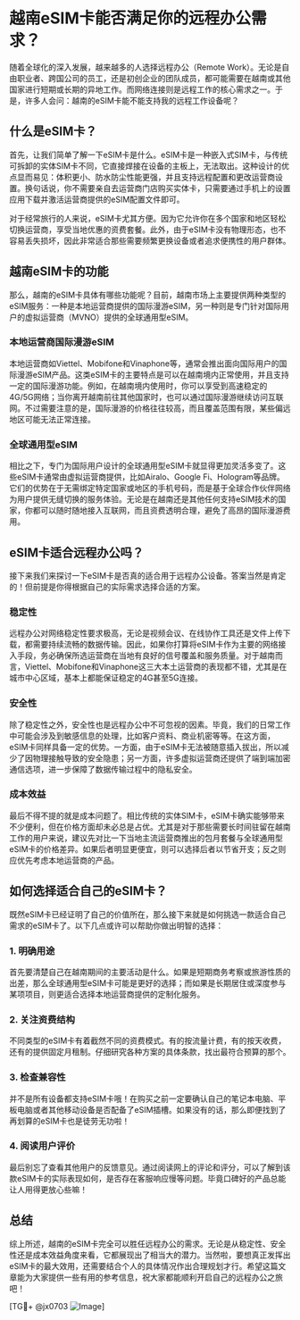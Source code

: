 # 越南eSIM卡能否满足你的远程办公需求？

随着全球化的深入发展，越来越多的人选择远程办公（Remote Work）。无论是自由职业者、跨国公司的员工，还是初创企业的团队成员，都可能需要在越南或其他国家进行短期或长期的异地工作。而网络连接则是远程工作的核心需求之一。于是，许多人会问：越南的eSIM卡能不能支持我的远程工作设备呢？

## 什么是eSIM卡？

首先，让我们简单了解一下eSIM卡是什么。eSIM卡是一种嵌入式SIM卡，与传统可拆卸的实体SIM卡不同，它直接焊接在设备的主板上，无法取出。这种设计的优点显而易见：体积更小、防水防尘性能更强，并且支持远程配置和更改运营商设置。换句话说，你不需要亲自去运营商门店购买实体卡，只需要通过手机上的设置应用下载并激活运营商提供的eSIM配置文件即可。

对于经常旅行的人来说，eSIM卡尤其方便。因为它允许你在多个国家和地区轻松切换运营商，享受当地优惠的资费套餐。此外，由于eSIM卡没有物理形态，也不容易丢失损坏，因此非常适合那些需要频繁更换设备或者追求便携性的用户群体。

## 越南eSIM卡的功能

那么，越南的eSIM卡具体有哪些功能呢？目前，越南市场上主要提供两种类型的eSIM服务：一种是本地运营商提供的国际漫游eSIM，另一种则是专门针对国际用户的虚拟运营商（MVNO）提供的全球通用型eSIM。

### 本地运营商国际漫游eSIM

本地运营商如Viettel、Mobifone和Vinaphone等，通常会推出面向国际用户的国际漫游eSIM产品。这类eSIM卡的主要特点是可以在越南境内正常使用，并且支持一定的国际漫游功能。例如，在越南境内使用时，你可以享受到高速稳定的4G/5G网络；当你离开越南前往其他国家时，也可以通过国际漫游继续访问互联网。不过需要注意的是，国际漫游的价格往往较高，而且覆盖范围有限，某些偏远地区可能无法正常连接。

### 全球通用型eSIM

相比之下，专门为国际用户设计的全球通用型eSIM卡就显得更加灵活多变了。这些eSIM卡通常由虚拟运营商提供，比如Airalo、Google Fi、Hologram等品牌。它们的优势在于无需绑定特定国家或地区的手机号码，而是基于全球合作伙伴网络为用户提供无缝切换的服务体验。无论是在越南还是其他任何支持eSIM技术的国家，你都可以随时随地接入互联网，而且资费透明合理，避免了高昂的国际漫游费用。

## eSIM卡适合远程办公吗？

接下来我们来探讨一下eSIM卡是否真的适合用于远程办公设备。答案当然是肯定的！但前提是你得根据自己的实际需求选择合适的方案。

### 稳定性

远程办公对网络稳定性要求极高，无论是视频会议、在线协作工具还是文件上传下载，都需要持续流畅的数据传输。因此，如果你打算将eSIM卡作为主要的网络接入手段，务必确保所选运营商在当地有良好的信号覆盖和服务质量。对于越南而言，Viettel、Mobifone和Vinaphone这三大本土运营商的表现都不错，尤其是在城市中心区域，基本上都能保证稳定的4G甚至5G连接。

### 安全性

除了稳定性之外，安全性也是远程办公中不可忽视的因素。毕竟，我们的日常工作中可能会涉及到敏感信息的处理，比如客户资料、商业机密等等。在这方面，eSIM卡同样具备一定的优势。一方面，由于eSIM卡无法被随意插入拔出，所以减少了因物理接触导致的安全隐患；另一方面，许多虚拟运营商还提供了端到端加密通信选项，进一步保障了数据传输过程中的隐私安全。

### 成本效益

最后不得不提的就是成本问题了。相比传统的实体SIM卡，eSIM卡确实能够带来不少便利，但在价格方面却未必总是占优。尤其是对于那些需要长时间驻留在越南工作的用户来说，建议先对比一下当地主流运营商推出的包月套餐与全球通用型eSIM卡的价格差异。如果后者明显更便宜，则可以选择后者以节省开支；反之则应优先考虑本地运营商的产品。

## 如何选择适合自己的eSIM卡？

既然eSIM卡已经证明了自己的价值所在，那么接下来就是如何挑选一款适合自己需求的eSIM卡了。以下几点或许可以帮助你做出明智的选择：

### 1. 明确用途
首先要清楚自己在越南期间的主要活动是什么。如果是短期商务考察或旅游性质的出差，那么全球通用型eSIM卡可能是更好的选择；而如果是长期居住或深度参与某项项目，则更适合选择本地运营商提供的定制化服务。

### 2. 关注资费结构
不同类型的eSIM卡有着截然不同的资费模式。有的按流量计费，有的按天收费，还有的提供固定月租制。仔细研究各种方案的具体条款，找出最符合预算的那个。

### 3. 检查兼容性
并不是所有设备都支持eSIM卡哦！在购买之前一定要确认自己的笔记本电脑、平板电脑或者其他移动设备是否配备了eSIM插槽。如果没有的话，那么即便找到了再划算的eSIM卡也是徒劳无功啦！

### 4. 阅读用户评价
最后别忘了查看其他用户的反馈意见。通过阅读网上的评论和评分，可以了解到该款eSIM卡的实际表现如何，是否存在客服响应慢等问题。毕竟口碑好的产品总能让人用得更放心些嘛！

## 总结

综上所述，越南的eSIM卡完全可以胜任远程办公的需求。无论是从稳定性、安全性还是成本效益角度来看，它都展现出了相当大的潜力。当然啦，要想真正发挥出eSIM卡的最大效用，还需要结合个人的具体情况作出合理规划才行。希望这篇文章能为大家提供一些有用的参考信息，祝大家都能顺利开启自己的远程办公之旅吧！

[TG💪+ @jx0703 ![Image](https://github.com/user-attachments/assets/dbca1d08-cadb-493c-b0ec-ad6f7a83f270)]